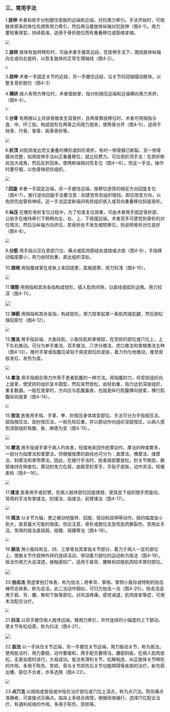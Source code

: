 ### 三、常用手法

1.**拔伸** 术者和助手分别握住患肢的远端和近端，对抗用力牵引。手法开始时，可按肢体原来的体位先顺势用力牵引，然后再沿着肢体纵轴对抗拔伸（图4-1）。用力要轻重得宜，持续稳准。适用于骨折脱位而有重叠移位或筋络挛缩。

<img src="img\4-1.jpg" style="zoom:80%;" />

2.**旋转** 肢体有旋转畸形时，可由术者手握其远段，在拔伸手法下，围绕肢体纵轴向左或向右旋转，以恢复肢体的正常生理轴线（图4-2）。

<img src="img\4-2、4-3.jpg" style="zoom: 55%;" />

3.**屈伸** 术者一手固定关节的近段，另一手握住远段，沿关节的冠轴摆动肢体，以整复骨折脱位（图4-3）

4.**横挤** 病人有侧方移位时，术者借助掌、指分别按压远端和近端横向用力夹挤，（图4-4）。

<img src="img\4-4.jpg" style="zoom: 60%;" />

5.**分骨** 有两根以上并排骨骼发生双骨折，且两骨靠拢移位时，术者可用拇指与食、中、环三指，构成钳形在两骨之间用力钳夹，使两骨分开（图4-5）。适用于桡骨、尺骨、掌骨、跖骨骨折等。

<img src="img\4-5.jpg" style="zoom:80%;" />

6.**折顶** 对肌肉发达而又重叠的横形或斜形骨折，有时一侧骨膜已断裂，另一侧骨膜尚完整，如用拔伸手法纠正重叠移位，就比较费力。可应用折顶手法：在原折断处加大成角，然后反折回来。使两断端相对而复位（图4—6）。但这一手法，操作时要仔细，以免骨锋损伤组织。

<img src="img\4-6.jpg" style="zoom:80%;" />

7.**回旋** 术者一手固定近端，另一手握住远端，按移位途径的相反方向回旋复位（图4-7）。施行逆向回旋手法要注意：如感觉有软组织阻挡，即应改变方向，以免损伤血管和神经。这一手法适宜断端间有软组织嵌入或背向重叠移位斜面骨折。

8.**纵压** 在横形骨折复位过程中，为了检查复位效果，可由术者两手固定骨折部，让助手在维持牵引下稍稍向左、右、上、下摇摆远端，术者双手可感觉到骨折的对位情况，然后沿纵轴方向挤压，若骨折处不发生缩短移位，则说明骨折对位良好（图4-8）。

<img src="img\4-7、4-8.jpg" style="zoom:80%;" />

9.**分筋** 用手指尖压在患部穴位、痛点或肌肉筋结处搓按或点按（图4-9），手指移动幅度要小，用力由轻到重，直达组织深处。

10.**拨络** 用指腹或掌在皮肤上来回搓摩，盘施搓摩，用力较浅（图4-10）。

<img src="img\4-9、4-10.jpg" style="zoom:80%;" />

11.**理筋** 用拇指和其余各指构成钳形，插入肌肉间隙，沿直线或弧形运推。用力较深（图4-11）。

![](img/4-11.jpg)

12.**弹筋** 用拇指和其余各指，构成钳形，用力捏拿起某一条肌肉或肌腱，然后放松弹回原位（图4-12）。

<img src="img\4-12.jpg" style="zoom:80%;" />

13.**推法** 用手指前端、大鱼际肌、小鱼际肌和掌根部，在受损的部位或穴位上，上下左右推动。可分为单手推法、双手推法、八字分推法、虎口推法和掌根推法五种（图4-13）。推时手掌或指腹应紧贴于病变部位的皮肤，着力均匀地推动，推至皮肤发红、发热为度。

<img src="img\4-13.jpg" style="zoom:80%;" />

14.**拿法** 用手指相合用力作用于患者肌腹的一种方法。用指腹的力，将受损组织向上提拿，使受损的组织呈半圆型，然后突然放松，由轻到重，指力达到深层组织，重复数遍。一般在提拿时，方向应与肌腹垂直，也就是纵行肌腹横向提拿，横行肌腹纵向提拿（图4-14）。

<img src="img\4-14.jpg" style="zoom:67%;" />

15.**按法** 医者用手指、手掌、拳、肘按压身体病变部位。手法可分为手指按压法、屈指按压法、屈肘按压法。一般先轻后重，并以颤动作向组织深部按压，以病人感到深部组织有酸、胀、麻感为宜（图4-15）。

<img src="img\4-15.jpg" style="zoom:80%;" />

16.**摩法** 用手指或手掌于病人旳体表，轻揉地来回作抚摩动作。摩法的种类繁多，一般分为指摩法和掌摩法，但根据按摩的路线也可分为：直摩法、横摩法、揉摩法、斜摩法和束带摩法。因此，在施行手法时，医者肩部要放松，肘关节微屈，腕部维持在伸直位，摩动肘发力在肩，由肩至肘至手，手贴于皮肤，动作灵活，轻缓柔和（图4—16）。

<img src="img\4-16.jpg" style="zoom:80%;" />

17.**揉法** 医者用手或前臂，在病人肢体部位回旋揉按，使其皮下组织随手而旋动。常用的手法有掌揉法、肘揉法、指揉法、前臂揉法（图4-17）。

<img src="img\4-17.jpg" style="zoom:80%;" />

18.**摇法** 以关节为轴，使之被动地旋转、回旋、摇动和屈伸等动作。摇的幅度由小到大，直至最大可能的限度。但应注意，骨折或脱位及急性肌肉撕裂伤，禁用此手法。常用的摇法直摇肩、摇髋、摇踝等法（图4-18）。

<img src="img\4-18.jpg" style="zoom:67%;" />

19.**㨰法** 用小鱼际和五、四、三掌骨及其掌指关节部分，着力于病人一定的部位上，使腕关节作屈伸外转的连续活动，带动着力部位的运动称为㨰法（图4-19）。㨰法作用力大且深透，接触面较广。适用于肩背、腰臀和四肢肌肉较丰厚的部位。

![](img/4-19.jpg)

20.**拍击法** 用虚掌拍打体表，称为拍法；用拳背、掌根、掌侧小鱼际或特制的拍击棒叩击体表，称为击法。此二法动作相似，可归为拍击一法（图4-20）。拍击法适用于肩、背、腰、臀和下肢等部位。对风湿疼痛，感觉减退，肌肉痉挛等症，可用本法配合治疗。

<img src="img\4-20.jpg" style="zoom:67%;" />

21.**抖法** 以双手握住病人肢体远端，微用力牵引，并作连续的小幅度的上下颤动，使关节有松动感，称为抖法（图4-21）。

![](img/4-21.jpg)

22.**扳法** 以一手扶住关节近端，另一手握住关节远端，用力扳动关节，称为扳法。使用扳法时，用力要稳，动作要缓和，两手配合要得当。腰部斜扳，在病人肌肉放松，无紧张感时进行，方易成功。扳法有滑利关节，松解粘连，纠正肢体关节畸形的作用。多用于陈伤、劳损、骨与关节损伤后关节功能障碍等疾病的治疗。新伤筋出槽、筋位不合者，亦多选用（图4-22）。

<img src="img\4-22.jpg" style="zoom:80%;" />

23.**点穴法** 以拇指或食指或中指在治疗部位或穴位上深点，称为点穴法。陈伤痛点准确者，可直接点压痛点。临床上多结合病情，根据经络循行，选择穴位配合治疗。有通利经络的作用。多用于陈伤，劳损等。
